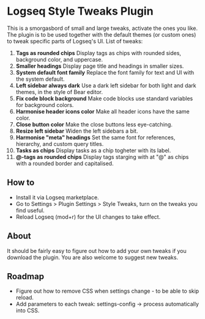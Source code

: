 # Logseq Style Tweaks Plugin

This is a smorgasbord of small and large tweaks, activate the ones you like. The plugin is to be used together with the default themes (or custom ones) to tweak specific parts of Logseq's UI. List of tweaks:

1. **Tags as rounded chips**
   Display tags as chips with rounded sides, background color, and uppercase.
2. **Smaller headings**
   Display page title and headings in smaller sizes.
3. **System default font family**
   Replace the font family for text and UI with the system default.
4. **Left sidebar always dark**
   Use a dark left sidebar for both light and dark themes, in the style of Bear editor.
5. **Fix code block background**
   Make code blocks use standard variables for background colors.
6. **Harmonise header icons color**
   Make all header icons have the same color.
7. **Close button color**
   Make the close buttons less eye-catching.
8. **Resize left sidebar**
   Widen the left sidebars a bit.
9. **Harmonise "meta" headings**
   Set the same font for references, hierarchy, and custom query titles.
10. **Tasks as chips**
    Display tasks as a chip togheter with its label.
11. **@-tags as rounded chips**
    Display tags starging with at "@" as chips with a rounded border and capitalised.

## How to

- Install it via Logseq marketplace.
- Go to Settings > Plugin Settings > Style Tweaks, turn on the tweaks you find useful.
- Reload Logseq (mod+r) for the UI changes to take effect.

## About

It should be fairly easy to figure out how to add your own tweaks if you download the plugin. You are also welcome to suggest new tweaks.

## Roadmap

- Figure out how to remove CSS when settings change - to be able to skip reload.
- Add parameters to each tweak: settings-config -> process automatically into CSS.
